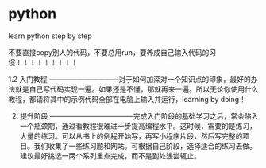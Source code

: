# python
learn python step by step

不要直接copy别人的代码，不要总用run，要养成自己输入代码的习惯！！！！！！！！！

1.2 入门教程
——————————对于如何加深对一个知识点的印象，最好的办法就是自己写代码实现一遍。如果还是不懂，那就再来一遍。所以无论你使用什么教程，都请将其中的示例代码全部在电脑上输入并运行，learning by doing！

2. 提升阶段
————————————完成入门阶段的基础学习之后，常会陷入一个瓶颈期，通过看教程很难进一步提高编程水平。这时候，需要的是练习，大量的练习。可以从书上的例程开始写，再写小程序片段，然后写完整的项目。我们收集了一些练习题和网站。可根据自己阶段，选择适合的练习去做。建议最好挑选一两个系列重点完成，而不是到处浅尝辄止。

